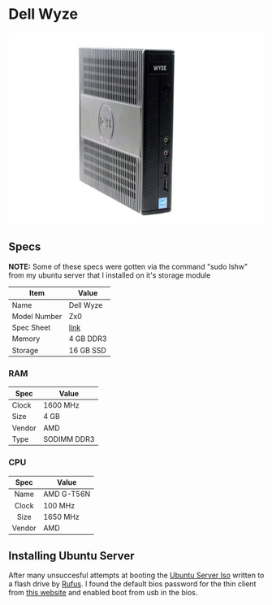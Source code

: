 # Dell Wyze

![Dell Wyze](dell_wyze.jpg)

## Specs

**NOTE:** Some of these specs were gotten via the command "sudo lshw" from my ubuntu server that I installed on it's storage module

| Item         | Value              |  
|--------------|--------------------|
| Name         | Dell Wyze          |
| Model Number | Zx0                |
| Spec Sheet   | [link][spec sheet] |
| Memory       | 4 GB DDR3          |
| Storage      | 16 GB SSD          |


### RAM

| Spec         | Value       |
|--------------|-------------|
| Clock        | 1600 MHz    |
| Size         | 4 GB        |
| Vendor       | AMD         |
| Type         | SODIMM DDR3 |


### CPU

| Spec         | Value       |
|:------------:|-------------|
| Name         | AMD G-T56N  |
| Clock        | 100 MHz     |
| Size         | 1650 MHz    |
| Vendor       | AMD         |


## Installing Ubuntu Server

After many unsuccesful attempts at booting the [Ubuntu Server Iso][Ubuntu Server Iso Download] written to a flash drive by [Rufus][Rufus Download]. I found the default bios password for the thin client from [this website][Wyze Zx0 Bios Password] and enabled boot from usb in the bios.

[spec sheet]:https://icecat.biz/en/p/dell+wyse/909740-52l/thin+clients-z90d7-18038133.html

[Wyze Zx0 Bios Password]:https://www.reddingitpro.com/2012/05/08/default-wyse-bios-password/

[Ubuntu Server Iso Download]:https://ubuntu.com/download/server

[Rufus Download]:https://rufus.ie/
